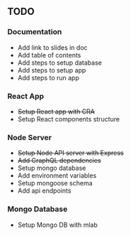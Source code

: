 ## TODO

### Documentation
- Add link to slides in doc
- Add table of contents
- Add steps to setup database
- Add steps to setup app
- Add steps to run app

### React App
- ~~Setup React app with CRA~~
- Setup React components structure

### Node Server
- ~~Setup Node API server with Express~~
- ~~Add GraphQL dependencies~~
- Setup mongo database
- Add environment variables
- Setup mongoose schema 
- Add api endpoints

### Mongo Database
- Setup Mongo DB with mlab